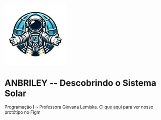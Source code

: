 <div>
<img src="img/Logo_legal.png" style=" margin: 0 auto">
<h1 style=" text-align = "center";">ANBRILEY -- Descobrindo o Sistema Solar</h1> 
</div>

Programação I ~ Professora Giovana Lemiska. 
<a href="https://www.figma.com/file/2yX2sdHfGEsvfJ2WOpeubH/Prot%C3%B3tipo----Atividade-1%C2%BA-Trimestre----Matem%C3%A1tica-II-(Programa%C3%A7%C3%A3o)?type=design&node-id=0%3A1&mode=design&t=AafsxR4EjFnpp9hC-1">Clique aqui</a> para ver nosso protótipo no Figm
